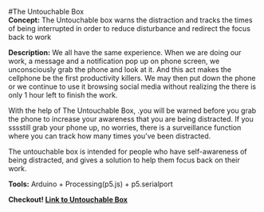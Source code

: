 #The Untouchable Box
<br>
**Concept:**
The Untouchable box warns the distraction and tracks the times of being interrupted in order to reduce disturbance and redirect the focus back to work

**Description:**
We all have the same experience. When we are doing our work, 
a message and a notification pop up on phone screen, we unconsciously grab the phone and look at it. And this act makes the  cellphone be the first productivity killers. We may then put down the phone or we continue to use it browsing social media without realizing the there is only 1 hour left to finish the work. 

With the help of The Untouchable Box, .you will be warned before you grab the phone to increase your awareness that you are being distracted. If you sssstill grab your phone up, no worries,  there is a surveillance function where you can track how many times you've been distracted.

The untouchable box is intended for people who have self-awareness of being distracted, and gives a solution to help them focus back on their work.

**Tools:**
Arduino + Processing(p5.js) + p5.serialport

**Checkout! [Link to Untouchable Box](https://www.youtube.com/watch?v=R9v4fDQD3I8)**